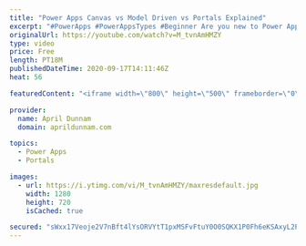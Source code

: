 ```yaml
---
title: "Power Apps Canvas vs Model Driven vs Portals Explained"
excerpt: "#PowerApps #PowerAppsTypes #Beginner Are you new to Power Apps?  Then this video is for you!  After you watch my video on \"How to Get Started with Power Apps\", this video is a good next step in that learning path.   I'll explain what Power Apps is and go over the three different types of Power Apps that"
originalUrl: https://youtube.com/watch?v=M_tvnAmHMZY
type: video
price: Free
length: PT18M
publishedDateTime: 2020-09-17T14:11:46Z
heat: 56

featuredContent: "<iframe width=\"800\" height=\"500\" frameborder=\"0\" src=\"https://www.youtube.com/embed/M_tvnAmHMZY\" allow=\"accelerometer; autoplay; encrypted-media; gyroscope; picture-in-picture\" allowfullscreen></iframe>"

provider:
  name: April Dunnam
  domain: aprildunnam.com

topics:
  - Power Apps
  - Portals

images:
  - url: https://i.ytimg.com/vi/M_tvnAmHMZY/maxresdefault.jpg
    width: 1280
    height: 720
    isCached: true

secured: "sWxx17Veoje2V7nBft4lYsORVYtT1pxMSFvFtuY0O0SQKX1P0Fh6eKSAxyL2Pl3TnlAE+rwpaJE41XG09linu+owTKGR4KRRg9mPLhxXubtLh2p9JzPWcTbehQGI4bCtH9xV80Z2DXNVsnXi2svR+tcVPoaDisT37lM/LrkXwEhBcdkkMVFVlmfP1JdlMdofq9GFyi57cq+YUPkoePugxNuNvcjeq3dImd0+OpJFdpgxLzBmxBre+4ye0nVyOeTr5+5e1SjRn5snsQlg8+aBaQ8gHHxuq3oh4WvRJtMFdbZVRsb1Y5O5/78y12EEN0vjiDGkM3SOgZEzPwUyMzYr4GeAWXmVEB+ZKDiePbyNSbUojXpuYLT9QmHHtPFBlUGVUbWdWioaY7ruVcdqBu39X2aSX1AcnOb72IcwD6H6eM8=;YDM+VZM2++hmFzw1BRDKLQ=="
---
```


